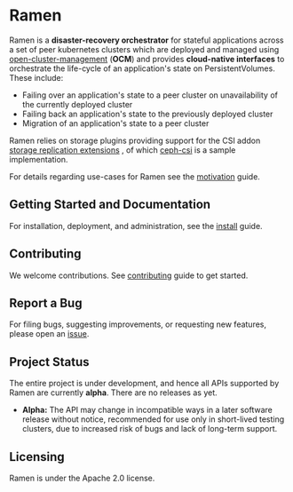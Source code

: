 # Ramen

Ramen is a **disaster-recovery orchestrator** for stateful applications across
a set of peer kubernetes clusters which are deployed and managed using
[open-cluster-management](https://open-cluster-management.io/concepts/architecture/)
(**OCM**) and provides **cloud-native interfaces** to orchestrate the
life-cycle of an application's state on PersistentVolumes. These include:

- Failing over an application's state to a peer cluster on unavailability of
  the currently deployed cluster
- Failing back an application's state to the previously deployed cluster
- Migration of an application's state to a peer cluster

Ramen relies on storage plugins providing support for the CSI addon
[storage replication extensions](https://github.com/csi-addons/volume-replication-operator)
, of which [ceph-csi](https://github.com/ceph/ceph-csi/) is a sample
implementation.

For details regarding use-cases for Ramen see the [motivation](docs/motivation.md)
guide.

## Getting Started and Documentation

For installation, deployment, and administration, see the [install](docs/install.md)
guide.

## Contributing

We welcome contributions. See [contributing](CONTRIBUTING.md) guide to get
started.

## Report a Bug

For filing bugs, suggesting improvements, or requesting new features, please
open an [issue](https://github.com/ramendr/ramen/issues).

## Project Status

The entire project is under development, and hence all APIs supported by Ramen
are currently **alpha**. There are no releases as yet.

- **Alpha:** The API may change in incompatible ways in a later software
  release without notice, recommended for use only in short-lived testing
  clusters, due to increased risk of bugs and lack of long-term support.

## Licensing

Ramen is under the Apache 2.0 license.
